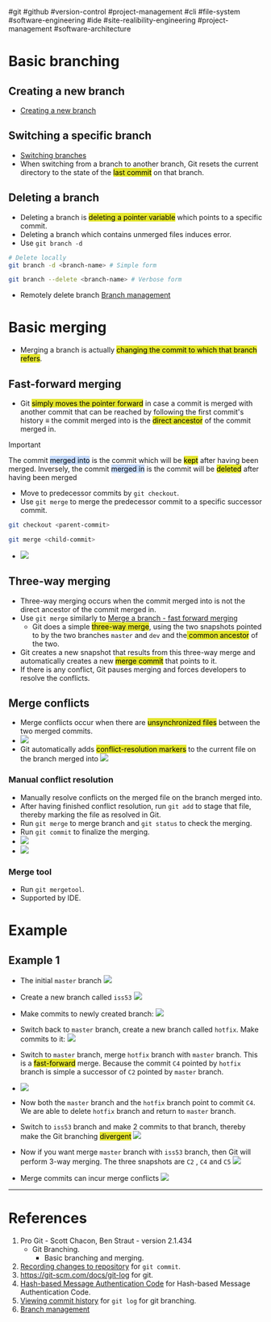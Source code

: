 #git #github #version-control #project-management #cli #file-system #software-engineering #ide 
#site-realibility-engineering #project-management #software-architecture 

# Basic branching
## Creating a new branch
- [Creating a new branch](Git%20branching%20architecture.md#Creating%20a%20new%20branch)
## Switching a specific branch
- [Switching branches](Git%20branching%20architecture.md#Switching%20branches)
- When switching from a branch to another branch, Git resets the current directory to the state of the <mark style="background: #e4e62d;">last commit</mark> on that branch.
## Deleting a branch
- Deleting a branch is <mark style="background: #e4e62d;">deleting a pointer variable</mark> which points to a specific commit.
- Deleting a branch which contains unmerged files induces error.
- Use `git branch -d`
```bash
# Delete locally
git branch -d <branch-name> # Simple form

git branch --delete <branch-name> # Verbose form
```
- Remotely delete branch [Branch management](Branch%20management.md)
# Basic merging
- Merging a branch is actually <mark style="background: #e4e62d;">changing the commit to which that branch refers</mark>.
## Fast-forward merging
- Git <mark style="background: #e4e62d;">simply moves the pointer forward</mark> in case a commit is merged with another commit that can be reached by following the first commit's history $\equiv$ the commit merged into is the <mark style="background: #e4e62d;">direct ancestor</mark> of the commit merged in.

> [!Important]
> The commit <mark style="background: #ADCCFFA6;">merged into</mark> is the commit which will be <mark style="background: #e4e62d;">kept</mark> after having been merged.
> Inversely, the commit <mark style="background: #ADCCFFA6;">merged in</mark> is the commit will be <mark style="background: #e4e62d;">deleted</mark> after  having been merged

- Move to predecessor commits by `git checkout`.
- Use `git merge` to merge the predecessor commit to a specific successor commit.
```bash
git checkout <parent-commit>

git merge <child-commit>
```
- ![](Pasted%20image%2020241026162900.png)
## Three-way merging
- Three-way merging occurs when the commit merged into is not the direct ancestor of the commit merged in.
- Use `git merge` similarly to [Merge a branch - fast forward merging](#Merge%20a%20branch%20-%20fast%20forward%20merging)
	- Git does a simple <mark style="background: #e4e62d;">three-way merge</mark>, using the two snapshots pointed to by the two branches `master` and `dev` and the<mark style="background: #e4e62d;"> common ancestor</mark> of the two.
- Git creates a new snapshot that results from this three-way merge and automatically creates a new <mark style="background: #e4e62d;">merge commit</mark> that points to it.
- If there is any conflict, Git pauses merging and forces developers to resolve the conflicts.
## Merge conflicts
- Merge conflicts occur when there are <mark style="background: #e4e62d;">unsynchronized files</mark> between the two merged commits.
- ![](Pasted%20image%2020241028145131.png)
- Git automatically adds <mark style="background: #e4e62d;">conflict-resolution markers</mark> to the current file on the branch merged into ![](Pasted%20image%2020241028145548.png)
### Manual conflict resolution
- Manually resolve conflicts on the merged file on the branch merged into.
- After having finished conflict resolution, run `git add` to stage that file, thereby marking the file as resolved in Git.
- Run `git merge` to merge branch and `git status` to check the merging.
- Run `git commit` to finalize the merging.
- ![](Pasted%20image%2020241028151641.png)
- ![](Pasted%20image%2020241028151719.png)
### Merge tool
- Run `git mergetool`.
- Supported by IDE.
# Example
## Example 1
- The initial `master` branch ![](Pasted%20image%2020241026151838.png)
- Create a new branch called `iss53` ![](Pasted%20image%2020241026151856.png)
- Make commits to newly created branch: ![](Pasted%20image%2020241026151951.png)
- Switch back to `master` branch, create a new branch called `hotfix`. Make commits to it: ![](Pasted%20image%2020241026152211.png)
- Switch to `master` branch, merge `hotfix` branch with `master` branch. This is a <mark style="background: #e4e62d;">fast-forward</mark> merge. Because the commit `C4` pointed by `hotfix` branch is simple a successor of `C2` pointed by `master` branch. 
- ![](Pasted%20image%2020241026160554.png)
- Now both the `master` branch and the `hotfix` branch point to commit `C4`. We are able to delete `hotfix` branch and return to `master` branch.
- Switch to `iss53` branch and make 2 commits to that branch, thereby make the Git branching <mark style="background: #e4e62d;">divergent</mark> ![](Pasted%20image%2020241026161740.png)

- Now if you want merge `master` branch with  `iss53` branch, then Git will perform 3-way merging. The three snapshots are `C2` , `C4` and `C5`  ![](Pasted%20image%2020241026162725.png)
- Merge commits can incur merge conflicts  ![](Pasted%20image%2020241026163647.png)

---
# References
1. Pro Git - Scott Chacon, Ben Straut - version 2.1.434
	- Git Branching.
		- Basic branching and merging.
2. [Recording changes to repository](Recording%20changes%20to%20repository.md) for `git commit`.
3. https://git-scm.com/docs/git-log for git.
4. [Hash-based Message Authentication Code](Hash-based%20Message%20Authentication%20Code.md) for Hash-based Message Authentication Code.
5. [Viewing commit history](Viewing%20commit%20history.md) for `git log` for git branching.
6. [Branch management](Branch%20management.md)